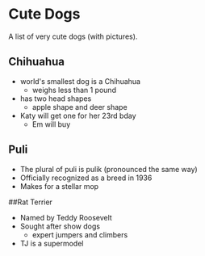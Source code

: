 # Cute Dogs
A list of very cute dogs (with pictures).

## Chihuahua
- world's smallest dog is a Chihuahua
  - weighs less than 1 pound
- has two head shapes
  - apple shape and deer shape
- Katy will get one for her 23rd bday
  - Em will buy

## Puli
- The plural of puli is pulik (pronounced the same way)
- Officially recognized as a breed in 1936
- Makes for a stellar mop

##Rat Terrier
- Named by Teddy Roosevelt
- Sought after show dogs
  - expert jumpers and climbers
- TJ is a supermodel 
